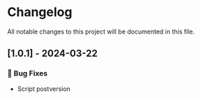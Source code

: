# Changelog

All notable changes to this project will be documented in this file.

## [1.0.1] - 2024-03-22

### 🐛 Bug Fixes

- Script postversion


